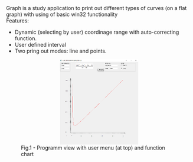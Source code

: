 <div>
  Graph is a study application to print out different types of curves (on a flat graph) with using of basic win32 functionality
</div>
<div>
  Features:
  <ul>
  <li>Dynamic (selecting by user) coordinage range with auto-correcting function.</li>
  <li>User defined interval</li>
  <li>Two pring out modes: line and points.</li>
</ul>
</div>
<figure>
  <img src="/img/presentation.png" alt="Programm view" style="display:block; margin-left: auto; margin-right: auto;width:50%">
  <figcaption>Fig.1 - Programm view with user menu (at top) and function chart</figcaption>
</figure>

